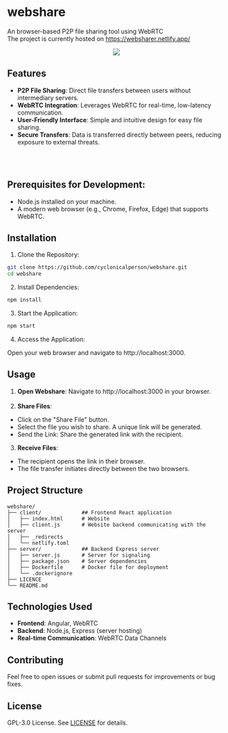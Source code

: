 # webshare
An browser-based P2P file sharing tool using WebRTC<br>
The project is currently hosted on https://websharer.netlify.app/
<p align="center">
  <img src="https://github.com/user-attachments/assets/ad489639-e889-4343-b714-654ee81b3b9">
</p>

## Features

- **P2P File Sharing**: Direct file transfers between users without intermediary servers.
- **WebRTC Integration**: Leverages WebRTC for real-time, low-latency communication.
- **User-Friendly Interface**: Simple and intuitive design for easy file sharing.
- **Secure Transfers**: Data is transferred directly between peers, reducing exposure to external threats.

<br><br>

## Prerequisites for Development:
- Node.js installed on your machine.
- A modern web browser (e.g., Chrome, Firefox, Edge) that supports WebRTC.

## Installation

1. Clone the Repository:

```bash
git clone https://github.com/cyclonicalperson/webshare.git
cd webshare
```

2. Install Dependencies:

```bash
npm install
```

3. Start the Application:

```bash
npm start
```

4. Access the Application:

  Open your web browser and navigate to http://localhost:3000.

## Usage

1. **Open Webshare**: Navigate to http://localhost:3000 in your browser.<br><br>
2. **Share Files**:
  - Click on the "Share File" button.<br>
  - Select the file you wish to share. A unique link will be generated.<br>
  - Send the Link: Share the generated link with the recipient.<br>
3. **Receive Files**:
  - The recipient opens the link in their browser.<br>
  - The file transfer initiates directly between the two browsers.<br>

## Project Structure

```
webshare/
├── client/             ## Frontend React application
│   ├── index.html      # Website
│   ├── client.js       # Website backend communicating with the server
│   ├── _redirects
│   └── netlify.toml
├── server/             ## Backend Express server
│   ├── server.js       # Server for signaling
│   ├── package.json    # Server dependencies
│   ├── Dockerfile      # Docker file for deployment
│   └── .dockerignore
├── LICENCE
└── README.md
```

## Technologies Used

- **Frontend**: Angular, WebRTC
- **Backend**: Node.js, Express (server hosting)
- **Real-time Communication**: WebRTC Data Channels

## Contributing

Feel free to open issues or submit pull requests for improvements or bug fixes.

## License

GPL-3.0 License. See [LICENSE](LICENSE) for details.

